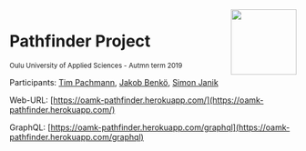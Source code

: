 <img src="https://www.oamk.fi/images/oamk/oamk-logo2.png" width="115" align="right">
<h1 align="left">Pathfinder Project</h1>
<sup>Oulu University of Applied Sciences - Autmn term 2019</sup>

Participants: [Tim Pachmann](https://github.com/tpachmann), [Jakob Benkö](https://github.com/JakobBenkoe), [Simon Janik](https://github.com/simonjanik)

Web-URL: [https://oamk-pathfinder.herokuapp.com/](https://oamk-pathfinder.herokuapp.com/)

GraphQL: [https://oamk-pathfinder.herokuapp.com/graphql](https://oamk-pathfinder.herokuapp.com/graphql)